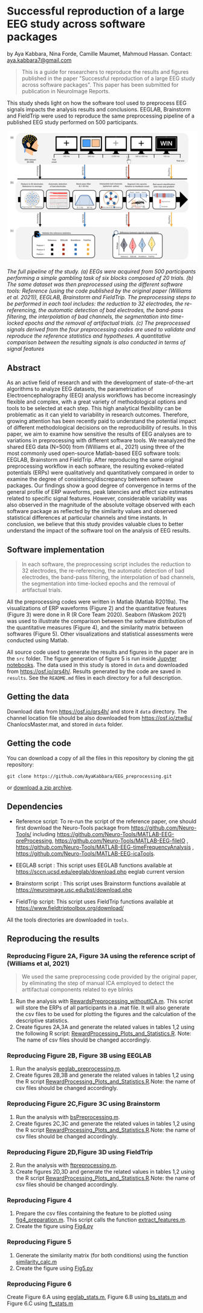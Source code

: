 # Successful reproduction of a large EEG study across software packages

by
Aya Kabbara,
Nina Forde,
Camille Maumet,
Mahmoud Hassan.
Contact: aya.kabbara7@gmail.com

> This is a guide for researchers to reproduce the results and figures published in the paper "Successful reproduction of a large EEG study across software packages".
>This paper has been submitted for publication in NeuroImage Reports.

This study sheds light on how the software tool used to preprocess EEG signals impacts the analysis results and conclusions. EEGLAB, Brainstorm and FieldTrip were used to reproduce the same preprocessing pipeline of a published EEG study performed on 500 participants.

![](figures/figure1_preprocess.001.jpeg)

*The full pipeline of the study. (a) EEGs were acquired from 500 participants performing a simple gambling task of six blocks composed of 20 trials. (b) The same dataset was then preprocessed using the different software tools: Reference (using the code published by the original paper (Williams et al. 2021)), EEGLAB, Brainstorm and FieldTrip. The preprocessing steps to be performed in each tool includes: the reduction to 32 electrodes, the re-referencing, the automatic detection of bad electrodes, the band-pass filtering, the interpolation of bad channels, the segmentation into time-locked epochs and the removal of artifactual trials. (c) The preprocessed signals derived from the four preprocessing codes are used to validate and reproduce the reference statistics and hypotheses. A quantitative comparison between the resulting signals is also conducted in terms of signal features*


## Abstract

As an active field of research and with the development of state-of-the-art algorithms to analyze EEG datasets, the parametrization of Electroencephalography (EEG) analysis workflows has become increasingly flexible and complex, with a great variety of methodological options and tools to be selected at each step. This high analytical flexibility can be problematic as it can yield to variability in research outcomes. Therefore, growing attention has been recently paid to understand the potential impact of different methodological decisions on the reproducibility of results. 
In this paper, we aim to examine how sensitive the results of EEG analyses are to variations in preprocessing with different software tools. We reanalyzed the shared EEG data (N=500) from  (Williams et al., 2021) using three of the most commonly used open-source Matlab-based EEG software tools: EEGLAB, Brainstorm and FieldTrip. After reproducing the same original preprocessing workflow in each software, the resulting evoked-related potentials (ERPs) were qualitatively and quantitatively compared in order to examine the degree of consistency/discrepancy between software packages. Our findings show a good degree of convergence in terms of the general profile of ERP waveforms, peak latencies and effect size estimates related to specific signal features. However, considerable variability was also observed in the magnitude of the absolute voltage observed with each software package as reflected by the similarity values and observed statistical differences at particular channels and time instants. In conclusion, we believe that this study provides valuable clues to better understand the impact of the software tool on the analysis of EEG results.


## Software implementation

> In each software, the preprocessing script includes the reduction to 32 electrodes, the re-referencing, the automatic detection of bad electrodes, the band-pass filtering, the interpolation of bad channels, the segmentation into time-locked epochs and the removal of artifactual trials.


All the preprocessing codes were written in Matlab (Matlab R2019a). The visualizations of ERP waveforms (Figure 2) and the quantitative features (Figure 3) were done in R (R Core Team 2020). Seaborn (Waskom 2021) was used to illustrate the comparison between the software distribution of the quantitative measures (Figure 4), and the similarity matrix between softwares (Figure 5). Other visualizations and statistical assessments were conducted using Matlab. 

All source code used to generate the results and figures in the paper are in
the `src` folder.
The figure generation of figure 5 is run inside
[Jupyter notebooks](http://jupyter.org/).
The data used in this study is stored in `data` and downloaded from https://osf.io/qrs4h/.
Results generated by the code are saved in `results`.
See the `README.md` files in each directory for a full description.

## Getting the data

Download data from https://osf.io/qrs4h/ and store it `data` directory. 
The channel location file should be also downloaded from https://osf.io/ztw8u/ ChanlocsMaster.mat, and stored in `data` folder. 

## Getting the code

You can download a copy of all the files in this repository by cloning the
[git](https://git-scm.com/) repository:

    git clone https://github.com/AyaKabbara/EEG_preprocessing.git

or [download a zip archive](https://github.com/AyaKabbara/StageEEGpre/archive/master.zip).

## Dependencies
- Reference script: To re-run the script of the reference paper,  one should first download the Neuro-Tools package from https://github.com/Neuro-Tools/ including https://github.com/Neuro-Tools/MATLAB-EEG-preProcessing, 
https://github.com/Neuro-Tools/MATLAB-EEG-fileIO ,
https://github.com/Neuro-Tools/MATLAB-EEG-timeFrequencyAnalysis ,
https://github.com/Neuro-Tools/MATLAB-EEG-icaTools.

- EEGLAB script : This script uses EEGLAB functions available at  https://sccn.ucsd.edu/eeglab/download.php  eeglab current version

- Brainstorm script : This script uses Brainstorm functions available at https://neuroimage.usc.edu/bst/download.php

- FieldTrip script: This script uses FieldTrip functions available at https://www.fieldtriptoolbox.org/download/

All the tools directories are downloaded in `tools`. 

## Reproducing the results

### Reproducing Figure 2A, Figure 3A  using the reference script of (Williams et al, 2021)

> We used the same preprocessing code provided by the original paper, by eliminating the step of manual ICA employed to detect the arttifactual components related to eye blinks

1. Run the analysis with [RewardsPreprocessing_withoutICA.m](src/article/RewardsPreprocessing_withoutICA.m). This script will store the ERPs of all participants in a .mat file. It will also generate the csv files to be used for plotting the figures and the calculation of the descriptive statistics. 
2. Create figures 2A,3A and generate the related values in tables 1,2 using the following R script: [RewardProcessing_Plots_and_Statistics.R](src/graphiques/RewardProcessing_Plots_and_Statistics.R).
Note:  The name of csv files should be changed accordingly.

###  Reproducing Figure 2B, Figure 3B using EEGLAB

1. Run the analysis [eeglab_preprocessing.m](src/eeglab/eeglab_preprocessing.m).
2. Create figures 2B,3B and generate the related values in tables 1,2 using the R script [RewardProcessing_Plots_and_Statistics.R](src/graphiques/RewardProcessing_Plots_and_Statistics.R).Note: the name of csv files should be changed accordingly.


### Reproducing Figure 2C,Figure 3C using Brainstorm

1. Run the analysis with [bsPreprocessing.m](src/BST/bsPreprocessing.m). 
2. Create figures 2C,3C and generate the related values in tables 1,2 using the R script [RewardProcessing_Plots_and_Statistics.R](src/graphiques/RewardProcessing_Plots_and_Statistics.R).Note: the name of csv files should be changed accordingly.

### Reproducing Figure 2D,Figure 3D using FieldTrip

2. Run the analysis with [ftpreprocessing.m](src/fieldtrip/ftpreprocessing.m). 
3. Create  figures 2D,3D and generate the related values in tables 1,2 using the R script [RewardProcessing_Plots_and_Statistics.R](src/graphiques/RewardProcessing_Plots_and_Statistics.R).Note: the name of csv files should be changed accordingly.

### Reproducing Figure 4

1. Prepare the csv files containing the feature to be plotted using [fig4_preparation.m](src/graphiques/fig4_preparation.m). This script calls the function [extract_features.m](src/graphiques/extract_features.m). 
2. Create the figure using [Fig4.py](src/graphiques/Fig4.py)

### Reproducing Figure 5

1. Generate the similarity matrix (for both conditions) using the function [similarity_calc.m](src/graphiques/similarity_calc.m)
2. Create the figure using [Fig5.py](src/graphiques/Fig5.py)

### Reproducing Figure 6

Create Figure 6.A using [eeglab_stats.m](src/eeglab/eeglab_stats.m), Figure 6.B using [bs_stats.m](src/BST/bs_stats.m) and Figure 6.C using [ft_stats.m](src/fieldtrip/ft_stats.m)


